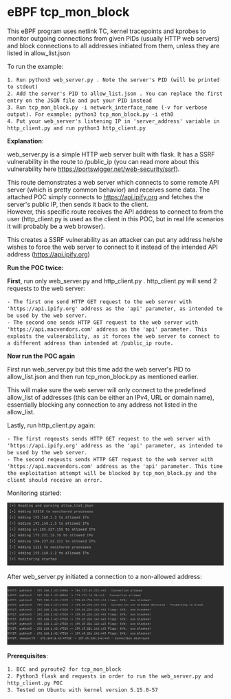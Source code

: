 # eBPF tcp_mon_block

This eBPF program uses netlink TC, kernel tracepoints and kprobes to monitor outgoing connections from given PIDs (usually HTTP web servers) and block connections to all addresses initiated from them, unless they are listed in allow_list.json 

To run the example:

    1. Run python3 web_server.py . Note the server's PID (will be printed to stdout)
    2. Add the server's PID to allow_list.json . You can replace the first entry on the JSON file and put your PID instead
    3. Run tcp_mon_block.py -i network_interface_name (-v for verbose output). For example: python3 tcp_mon_block.py -i eth0
    4. Put your web_server's listening IP in 'server_address' variable in http_client.py and run python3 http_client.py 

**Explanation**:

web_server.py is a simple HTTP web server built with flask. It has a SSRF vulnerability in the route to /public_ip  (you can read more about this vulnerability here https://portswigger.net/web-security/ssrf).

This route demonstrates a web server which connects to some remote API server (which is pretty common behavior) and receives some data. The attached POC simply connects to https://api.ipify.org and fetches the server's public IP, then sends it back to the client.  
However, this specific route receives the API address to connect to from the user (http_client.py is used as the client in this POC, but in real life scenarios it will probably be a web browser). 

This creates a SSRF vulnerability as an attacker can put any address he/she wishes to force the web server to connect to it instead of the intended API address (https://api.ipify.org)

**Run the POC twice:** 

**First**, run only web_server.py and http_client.py . http_client.py will send 2 requests to the web server:

    - The first one send HTTP GET request to the web server with 'https://api.ipify.org' address as the 'api' parameter, as intended to be used by the web server.
    - The second one sends HTTP GET request to the web server with 'https://api.macvendors.com' address as the 'api' parameter. This exploits the vulnerability, as it forces the web server to connect to a different address than intended at /public_ip route.


**Now run the POC again**

First run web_server.py but this time add the web server's PID to allow_list.json and then run tcp_mon_block.py as mentioned earlier. 

This will make sure the web server will only connect to the predefined allow_list of addresses (this can be either an IPv4, URL or domain name), essentially blocking any connection to any address not listed in the allow_list.

Lastly, run http_client.py again:

    - The first reqeusts sends HTTP GET request to the web server with 'https://api.ipify.org' address as the 'api' parameter, as intended to be used by the web server.
    - The second reqeusts sends HTTP GET request to the web server with 'https://api.macvendors.com' address as the 'api' parameter. This time the exploitation attempt will be blocked by tcp_mon_block.py and the client should receive an error.


Monitoring started:

![alt text](https://github.com/agentzex/ebpf_tcp_mon_block/blob/main/screenshots/1.JPG)


After web_server.py initiated a connection to a non-allowed address:

![alt text](https://github.com/agentzex/ebpf_tcp_mon_block/blob/main/screenshots/2.JPG)



**Prerequisites**: 

    1. BCC and pyroute2 for tcp_mon_block
    2. Python3 flask and requests in order to run the web_server.py and http_client.py POC
    3. Tested on Ubuntu with kernel version 5.15.0-57

